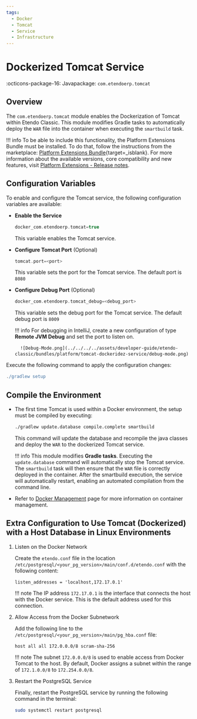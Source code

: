 ```yaml
---
tags:
  - Docker
  - Tomcat
  - Service
  - Infrastructure
---
```


# Dockerized Tomcat Service

:octicons-package-16: Javapackage: `com.etendoerp.tomcat`

## Overview

The `com.etendoerp.tomcat` module enables the Dockerization of Tomcat within Etendo Classic. This module modifies Gradle tasks to automatically deploy the `WAR` file into the container when executing the `smartbuild` task.

!!! info
    To be able to include this functionality, the Platform Extensions Bundle must be installed. To do that, follow the instructions from the marketplace: [Platform Extensions Bundle](https://marketplace.etendo.cloud/#/product-details?module=5AE4A287F2584210876230321FBEE614){target=_isblank}. For more information about the available versions, core compatibility and new features, visit [Platform Extensions - Release notes](https://docs.etendo.software/latest/whats-new/release-notes/etendo-classic/bundles/platform-extensions/release-notes.md).

## Configuration Variables

To enable and configure the Tomcat service, the following configuration variables are available:

- **Enable the Service**

    ```groovy title="gradle.properties"
    docker_com.etendoerp.tomcat=true
    ```
    This variable enables the Tomcat service.

- **Configure Tomcat Port** (Optional)
    ```groovy title="gradle.properties"
    tomcat.port=<port>
    ```
    This variable sets the port for the Tomcat service. The default port is `8080`

- **Configure Debug Port** (Optional)

    ```groovy title="gradle.properties"
    docker_com.etendoerp.tomcat_debug=<debug_port>
    ```
    This variable sets the debug port for the Tomcat service. The default debug port is `8009`

    !!! info
        For debugging in IntelliJ, create a new configuration of type **Remote JVM Debug** and set the port to listen on.

        ![Debug-Mode.png](../../../../assets/developer-guide/etendo-classic/bundles/platform/tomcat-dockeridez-service/debug-mode.png)


Execute the following command to apply the configuration changes:

```groovy title="Terminal"
./gradlew setup
```

## Compile the Environment

- The first time Tomcat is used within a Docker environment, the setup must be compiled by executing:
    
    ``` bash title="Terminal"
    ./gradlew update.database compile.complete smartbuild
    ```

    This command will update the database and recompile the java classes and deploy the `WAR` to the dockerized Tomcat service. 

    !!! info
        This module modifies **Gradle tasks**. Executing the `update.database` command will automatically stop the Tomcat service. The `smartbuild` task will then ensure that the `WAR` file is correctly deployed in the container. After the smartbuild execution, the service will automatically restart, enabling an automated compilation from the command line.
         


- Refer to [Docker Management](./docker-management.md) page for more information on container management.


## Extra Configuration to Use Tomcat (Dockerized) with a Host Database in Linux Environments

1. Listen on the Docker Network

    Create the `etendo.conf` file in the location `/etc/postgresql/<your_pg_version>/main/conf.d/etendo.conf` with the following content:

    ``` title="etendo.conf"
    listen_addresses = 'localhost,172.17.0.1'
    ```

    !!! note
        The IP address `172.17.0.1` is the interface that connects the host with the Docker service. This is the default address used for this connection.

2. Allow Access from the Docker Subnetwork

    Add the following line to the `/etc/postgresql/<your_pg_version>/main/pg_hba.conf` file:
    
    ``` title="pg_hba.conf"
    host all all 172.0.0.0/8 scram-sha-256
    ```
    !!! note
        The subnet `172.0.0.0/8` is used to enable access from Docker Tomcat to the host. By default, Docker assigns a subnet within the range of `172.1.0.0/8` to `172.254.0.0/8`.
3. Restart the PostgreSQL Service

    Finally, restart the PostgreSQL service by running the following command in the terminal:

    ``` bash title="Terminal"
    sudo systemctl restart postgresql
    ```

